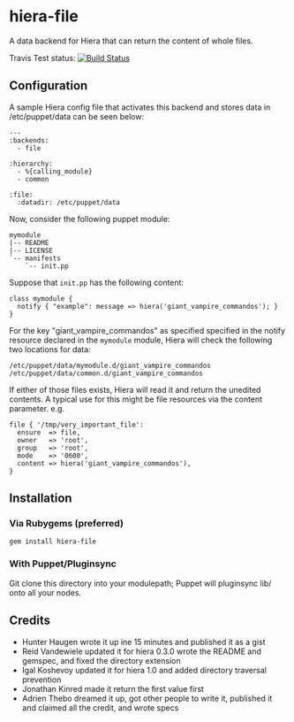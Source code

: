 hiera-file
==========

A data backend for Hiera that can return the content of whole files.

Travis Test status: [![Build Status](https://travis-ci.org/adrienthebo/hiera-file.png?branch=master)](https://travis-ci.org/adrienthebo/hiera-file)

Configuration
-------------

A sample Hiera config file that activates this backend and stores data in
/etc/puppet/data can be seen below:

    ---
    :backends:
      - file

    :hierarchy:
      - %{calling_module}
      - common

    :file:
      :datadir: /etc/puppet/data

Now, consider the following puppet module:

    mymodule
    |-- README
    |-- LICENSE
    `-- manifests
        `-- init.pp

Suppose that `init.pp` has the following content:

    class mymodule {
      notify { "example": message => hiera('giant_vampire_commandos'); }
    }

For the key "giant_vampire_commandos" as specified specified in the notify
resource declared in the `mymodule` module, Hiera will check the following two
locations for data:

    /etc/puppet/data/mymodule.d/giant_vampire_commandos
    /etc/puppet/data/common.d/giant_vampire_commandos

If either of those files exists, Hiera will read it and return the unedited
contents. A typical use for this might be file resources via the content
parameter. e.g.

    file { '/tmp/very_important_file':
      ensure  => file,
      owner   => 'root',
      group   => 'root',
      mode    => '0600',
      content => hiera('giant_vampire_commandos'),
    }

Installation
------------

### Via Rubygems (preferred)

    gem install hiera-file

### With Puppet/Pluginsync

Git clone this directory into your modulepath; Puppet will pluginsync lib/
onto all your nodes.

Credits
-------

  * Hunter Haugen wrote it up ine 15 minutes and published it as a gist
  * Reid Vandewiele updated it for hiera 0.3.0 wrote the README and gemspec, and fixed the directory extension
  * Igal Koshevoy updated it for hiera 1.0 and added directory traversal prevention
  * Jonathan Kinred made it return the first value first
  * Adrien Thebo dreamed it up, got other people to write it, published it and claimed all the credit, and wrote specs
